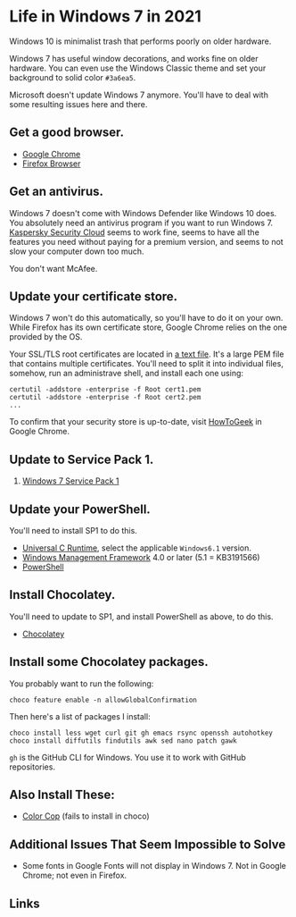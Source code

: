 # Life in Windows 7 in 2021

Windows 10 is minimalist trash that performs poorly on older hardware.

Windows 7 has useful window decorations, and works fine on older
hardware.  You can even use the Windows Classic theme and set your
background to solid color `#3a6ea5`.

Microsoft doesn't update Windows 7 anymore.  You'll have to deal with
some resulting issues here and there.

## Get a good browser.

-  [Google Chrome][chrome]
-  [Firefox Browser][firefox]

## Get an antivirus.

Windows 7 doesn't come with Windows Defender like Windows 10 does.
You absolutely need an antivirus program if you want to run Windows 7.
[Kaspersky Security Cloud][kaspersky] seems to work fine, seems to
have all the features you need without paying for a premium version,
and seems to not slow your computer down too much.

You don't want McAfee.

## Update your certificate store.

Windows 7 won't do this automatically, so you'll have to do it on your
own.  While Firefox has its own certificate store, Google Chrome relies
on the one provided by the OS.

Your SSL/TLS root certificates are located in [a text file][roots].
It's a large PEM file that contains multiple certificates.  You'll
need to split it into individual files, somehow, run an administrave
shell, and install each one using:

```
certutil -addstore -enterprise -f Root cert1.pem
certutil -addstore -enterprise -f Root cert2.pem
...
```

To confirm that your security store is up-to-date, visit
[HowToGeek][howtogeek] in Google Chrome.

## Update to Service Pack 1.

1.  [Windows 7 Service Pack 1][sp1]

## Update your PowerShell.

You'll need to install SP1 to do this.

-   [Universal C Runtime][ucrun], select the applicable `Windows6.1` version.
-   [Windows Management Framework][wmf] 4.0 or later (5.1 = KB3191566)
-   [PowerShell][ps]

## Install Chocolatey.

You'll need to update to SP1, and install PowerShell as above, to do this.

-   [Chocolatey][choco]

## Install some Chocolatey packages.

You probably want to run the following:

```
choco feature enable -n allowGlobalConfirmation
```

Then here's a list of packages I install:

```
choco install less wget curl git gh emacs rsync openssh autohotkey
choco install diffutils findutils awk sed nano patch gawk
```

`gh` is the GitHub CLI for Windows.  You use it to work with GitHub
repositories.

## Also Install These:

-   [Color Cop][colorcop] (fails to install in choco)

## Additional Issues That Seem Impossible to Solve

-   Some fonts in Google Fonts will not display in Windows 7.
    Not in Google Chrome; not even in Firefox.

## Links

[ccadb]: https://www.ccadb.org/
[roots]: https://ccadb-public.secure.force.com/mozilla/IncludedRootsPEMTxt?TrustBitsInclude=Websites
[colorcop]: http://colorcop.net/
[chrome]: https://www.google.com/chrome/
[firefox]: https://www.mozilla.org/en-US/firefox/new/
[kaspersky]: https://usa.kaspersky.com/security-cloud
[howtogeek]: https://www.howtogeek.com/
[ucrun]: https://aka.ms/pscore6-prereq
[ps]: https://aka.ms/powershell-release?tag=stable
[sp1]: https://www.catalog.update.microsoft.com/Search.aspx?q=KB976932
[wmf]: https://www.microsoft.com/en-us/download/details.aspx?id=54616
[ps]: https://docs.microsoft.com/en-us/powershell/scripting/install/installing-powershell-core-on-windows?view=powershell-7.1
[choco]: https://chocolatey.org/


